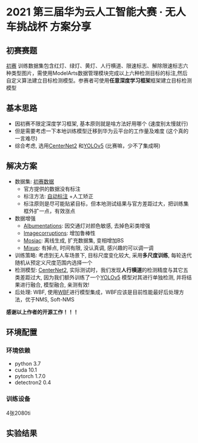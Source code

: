 # 2021 第三届华为云人工智能大赛 · 无人车挑战杯 方案分享
## 初赛赛题
[初赛](https://competition.huaweicloud.com/information/1000041539/circumstance) 训练数据集包含红灯、绿灯、黄灯、人行横道、限速标志、解除限速标志六种类型图片，需使用ModelArts数据管理模块完成以上六种检测目标的标注,然后自定义算法建立目标检测模型。参赛者可使用**任意深度学习框架**框架建立目标检测模型

## 基本思路
+ 因初赛不限定深度学习框架, 基本原则就是啥方法好用哪个 (速度别太慢就行)
+ 但是需要考虑一下本地训练模型迁移到华为云平台的工作量及难度 (这个真的一言难尽)
+ 综合考虑, 选用[CenterNet2](https://github.com/xingyizhou/CenterNet2) 和[YOLOv5](https://github.com/ultralytics/yolov5) (比赛嘛，少不了集成啊)

## 解决方案
+ 数据集: [初赛数据](https://marketplace.huaweicloud.com/markets/aihub/datasets/detail/?content_id=93d35831-c084-4003-b175-4280ef289379)
    + 官方提供的数据没有标注
    + 标注方法: [自动标注](https://console.huaweicloud.com/modelarts/?region=cn-north-4#/dataLabel) +人工矫正
    + 标注原则是尽可能贴紧目标，但本地测试结果与官方差距过大，把训练集框外扩一点，有效涨点
+ 数据增强
    + [Albumentations](https://github.com/albumentations-team/albumentations): 因交通灯对颜色敏感, 去掉色彩类增强
    + [Imagecorruptions](https://github.com/bethgelab/imagecorruptions): 增加鲁棒性
    + [Mosiac](https://github.com/Tianxiaomo/pytorch-YOLOv4): 离线生成, 扩充数据集, 变相增加BS
    + [Mixup](https://github.com/facebookresearch/mixup-cifar10): 有掉点, 时间有限, 没认真调, 感兴趣的可以调一调
+ 训练策略: 考虑到无人车场景下, 目标尺度变化较大, 采用**多尺度训练**, 每轮迭代随机从预定义尺度范围内选择一个
+ 检测模型: [CenterNet2](https://github.com/xingyizhou/CenterNet2), 实际测试时，我们发现**人行横道**的检测精度与其它五类差距过大, 因为我们额外训练了一个[YOLOv5](https://github.com/ultralytics/yolov5) 模型对其进行单独检测, 并将结果进行融合, 模型融合, 亲测有效!
+ 后处理: WBF, 使用[WBF](https://github.com/ZFTurbo/Weighted-Boxes-Fusion)进行模型集成，WBF应该是目前性能最好后处理方法，优于NMS, Soft-NMS

**感谢以上作者的开源工作！！！**

## 环境配置
### 环境依赖
+ python 3.7
+ cuda 10.1
+ pytorch 1.7.0
+ detectron2 0.4
### 训练设备
4张2080ti

## 实验结果
